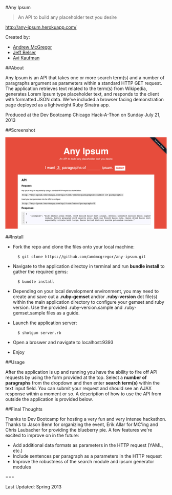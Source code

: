 #Any Ipsum
> An API to build any placeholder text you desire

<http://any-ipsum.herokuapp.com/>

Created by:

- [Andrew McGregor](https://github.com/andmcgregor)
- [Jeff Belser](https://github.com/JustAboutJeff)
- [Avi Kaufman](https://github.com/Ank13)

##About

Any Ipsum is an API that takes one or more search term(s) and a number of paragraphs argument as parameters within a standard HTTP GET request. The application retrieves text related to the term(s) from Wikipedia, generates Lorem Ipsum type placeholder text, and responds to the client with formatted JSON data. We've included a browser facing demonstration page deployed as a lightweight Ruby Sinatra app.

Produced at the Dev Bootcamp Chicago Hack-A-Thon on Sunday July 21, 2013

##Screenshot

![Any Ipsum](/any-ipsum.png)

##Install

- Fork the repo and clone the files onto your local machine:

    	$ git clone https://github.com/andmcgregor/any-ipsum.git

- Navigate to the application directoy in terminal and run **bundle install** to gather the required gems:

    	$ bundle install

- Depending on your local development environment, you may need to create and save out a **.ruby-gemset** and/or **.ruby-version** dot file(s) within the main application directory to configure your gemset and ruby version. Use the provided .ruby-version.sample and .ruby-gemset.sample files as a guide.

- Launch the application server:

    	$ shotgun server.rb

- Open a broswer and navigate to localhost:9393

- Enjoy

##Usage

After the application is up and running you have the ability to fire off API requests by using the form provided at the top. Select a **number of paragraphs** from the dropdown and then enter **search term(s)** within the text input field. You can submit your request and should see an AJAX response within a moment or so. A description of how to use the API from outside the application is provided below.

##Final Thoughts

Thanks to Dev Bootcamp for hosting a very fun and very intense hackathon. Thanks to Jason Benn for organizing the event, Erik Allar for MC'ing and Chris Laubacher for providing the blueberry pie. A few features we're excited to improve on in the future:

- Add additional data formats as parameters in the HTTP request (YAML, etc.)
- Include sentences per paragraph as a parameters in the HTTP request
- Improve the robustness of the search module and ipsum generator modules

===

Last Updated: Spring 2013
